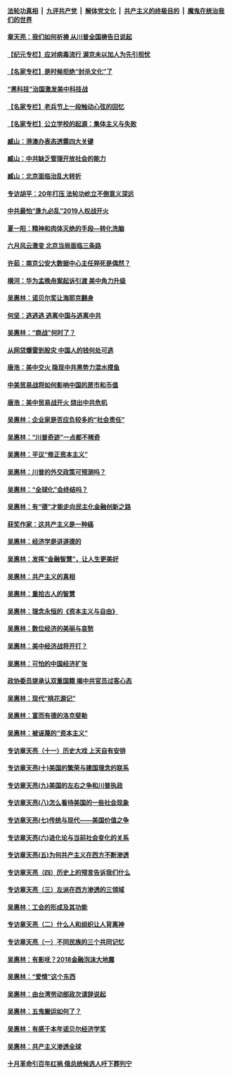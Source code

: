 ####  [法轮功真相](../../../../basic/blob/master/README.md?t=07061002) &nbsp;|&nbsp; [九评共产党](../../../../9ping.md/blob/master/README.md?t=07061002) &nbsp;|&nbsp; [解体党文化](../../../../jtdwh.md/blob/master/README.md?t=07061002)  &nbsp;|&nbsp; [共产主义的终极目的](../../../../gczydzjmd.md/blob/master/README.md?t=07061002) &nbsp;|&nbsp; [魔鬼在统治我们的世界](../../../../mgztzwmdsj.md/blob/master/README.md?t=07061002) 

#### [章天亮：我们如何祈祷 从川普全国祷告日说起](../pages/nsc423/n11944627.md?t=07061002) 

#### [【纪元专栏】应对病毒流行 渥京未以加人为先引担忧](../pages/nsc423/n11875714.md?t=07061002) 

#### [【名家专栏】是时候拒绝“封杀文化”了](../pages/nsc423/n11814093.md?t=07061002) 

#### [“黑科技”治国激发美中科技战](../pages/nsc423/n11638056.md?t=07061002) 

#### [【名家专栏】老兵节上一段触动心弦的回忆](../pages/nsc423/n11646016.md?t=07061002) 

#### [【名家专栏】公立学校的起源：集体主义与失败](../pages/nsc423/n11601833.md?t=07061002) 

#### [臧山：港澳办表态透露四大关键](../pages/nsc423/n11421628.md?t=07061002) 

#### [臧山：中共缺乏管理开放社会的能力](../pages/nsc423/n11407457.md?t=07061002) 

#### [臧山：北京面临治乱大转折](../pages/nsc423/n11406895.md?t=07061002) 

#### [专访胡平：20年打压 法轮功屹立不倒意义深远](../pages/nsc423/n11398800.md?t=07061002) 

#### [中共最怕“逢九必乱”2019人权战开火](../pages/nsc423/n11385248.md?t=07061002) 

#### [夏一阳：精神和肉体灭绝的手段—转化洗脑](../pages/nsc423/n11368250.md?t=07061002) 

#### [六月风云激变 北京当局面临三条路](../pages/nsc423/n11313668.md?t=07061002) 

#### [许茹：南京公安大数据中心主任猝死是偶然？](../pages/nsc423/n11064744.md?t=07061002) 

#### [横河：华为孟晚舟案起诉引渡 美中角力升级](../pages/nsc423/n11027230.md?t=07061002) 

#### [吴惠林：诺贝尔奖让海耶克翻身](../pages/nsc423/n10890049.md?t=07061002) 

#### [何坚：逃逃逃 逃离中国与逃离中共](../pages/nsc423/n10592891.md?t=07061002) 

#### [吴惠林：“商战”何时了？](../pages/nsc423/n10573558.md?t=07061002) 

#### [从网贷爆雷到股灾 中国人的钱何处可逃](../pages/nsc423/n10572800.md?t=07061002) 

#### [唐浩：美中交火 隐现中共黑势力混水摸鱼](../pages/nsc423/n10544040.md?t=07061002) 

#### [中美贸易战将如何影响中国的房市和币值](../pages/nsc423/n10543697.md?t=07061002) 

#### [唐浩：美中贸易战开火 烧出中共危机](../pages/nsc423/n10540126.md?t=07061002) 

#### [吴惠林：企业家是否应负较多的“社会责任”](../pages/nsc423/n10535022.md?t=07061002) 

#### [吴惠林：“川普奇迹”一点都不稀奇](../pages/nsc423/n10512808.md?t=07061002) 

#### [吴惠林：平议“修正资本主义”](../pages/nsc423/n10495724.md?t=07061002) 

#### [吴惠林：川普的外交政策可预测吗？](../pages/nsc423/n10462387.md?t=07061002) 

#### [吴惠林：“全球化”会终结吗？](../pages/nsc423/n10452838.md?t=07061002) 

#### [吴惠林：有“德”才能走向民主化金融创新之路](../pages/nsc423/n10432292.md?t=07061002) 

#### [获奖作家：这共产主义是一种癌](../pages/nsc423/n10431541.md?t=07061002) 

#### [吴惠林：经济学是讲道德的](../pages/nsc423/n10398014.md?t=07061002) 

#### [吴惠林：发挥“金融智慧”，让人生更美好](../pages/nsc423/n10375019.md?t=07061002) 

#### [吴惠林：共产主义的真相](../pages/nsc423/n10351394.md?t=07061002) 

#### [吴惠林：重拾古人的智慧](../pages/nsc423/n10337691.md?t=07061002) 

#### [吴惠林：理念永恒的《资本主义与自由》](../pages/nsc423/n10316274.md?t=07061002) 

#### [吴惠林：数位经济的美丽与哀愁](../pages/nsc423/n10292946.md?t=07061002) 

#### [吴惠林：美中经济战将开打？](../pages/nsc423/n10258825.md?t=07061002) 

#### [吴惠林：可怕的中国经济扩张](../pages/nsc423/n10219147.md?t=07061002) 

#### [政协委员提承认双重国籍 揭中共官员过客心态](../pages/nsc423/n10208809.md?t=07061002) 

#### [吴惠林：现代“桃花源记”](../pages/nsc423/n10185234.md?t=07061002) 

#### [吴惠林：富而有德的洛克斐勒](../pages/nsc423/n10142264.md?t=07061002) 

#### [吴惠林：被诬蔑的“资本主义”](../pages/nsc423/n10124816.md?t=07061002) 

#### [专访章天亮（十一）历史大戏 上天自有安排](../pages/nsc423/n10094905.md?t=07061002) 

#### [专访章天亮(十)美国的繁荣与建国理念的联系](../pages/nsc423/n10094899.md?t=07061002) 

#### [专访章天亮(九)美国的左右之争和川普执政](../pages/nsc423/n10094889.md?t=07061002) 

#### [专访章天亮(八)怎么看待美国的一些社会现象](../pages/nsc423/n10094857.md?t=07061002) 

#### [专访章天亮(七)传统与现代——美国价值之争](../pages/nsc423/n10093140.md?t=07061002) 

#### [专访章天亮(六)进化论与当前社会变化的关系](../pages/nsc423/n10092036.md?t=07061002) 

#### [专访章天亮(五)为何共产主义在西方不断渗透](../pages/nsc423/n10083620.md?t=07061002) 

#### [专访章天亮（四）历史上的预言告诉我们什么](../pages/nsc423/n10083606.md?t=07061002) 

#### [专访章天亮（三）左派在西方渗透的三领域](../pages/nsc423/n10081115.md?t=07061002) 

#### [吴惠林：工会的形成及其功能](../pages/nsc423/n10080633.md?t=07061002) 

#### [专访章天亮（二）什么人和组织让人背离神](../pages/nsc423/n10076637.md?t=07061002) 

#### [专访章天亮（一）不同民族的三个共同记忆](../pages/nsc423/n10074188.md?t=07061002) 

#### [吴惠林：有影呒？2018金融泡沫大地震](../pages/nsc423/n10040534.md?t=07061002) 

#### [吴惠林：“爱情”这个东西](../pages/nsc423/n10019423.md?t=07061002) 

#### [吴惠林：由台湾劳动部政次请辞说起](../pages/nsc423/n9979679.md?t=07061002) 

#### [吴惠林：五鬼搬运如何了？](../pages/nsc423/n9925338.md?t=07061002) 

#### [吴惠林：有感于本年诺贝尔经济学奖](../pages/nsc423/n9871883.md?t=07061002) 

#### [吴惠林：共产主义渗透全球](../pages/nsc423/n9812748.md?t=07061002) 

#### [十月革命引百年红祸 俄总统候选人吁下葬列宁](../pages/nsc423/n9810182.md?t=07061002) 

